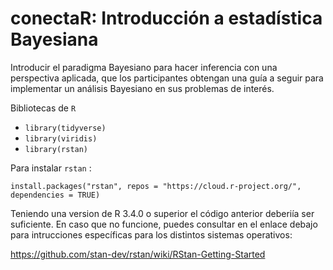 # conectaR: Introducción a estadística Bayesiana

Introducir el paradigma Bayesiano para hacer inferencia con una perspectiva aplicada, que los participantes obtengan una guía a seguir para implementar un análisis Bayesiano en sus problemas de interés.

Bibliotecas de `R`

- `library(tidyverse)`
- `library(viridis)`
- `library(rstan)`

Para instalar `rstan` : 

`install.packages("rstan", repos = "https://cloud.r-project.org/", dependencies = TRUE)`

Teniendo una version de R 3.4.0 o superior el código anterior deberiía ser suficiente.  En caso que no funcione, puedes consultar en el enlace debajo para intrucciones específicas para los distintos sistemas operativos: 

<https://github.com/stan-dev/rstan/wiki/RStan-Getting-Started>

